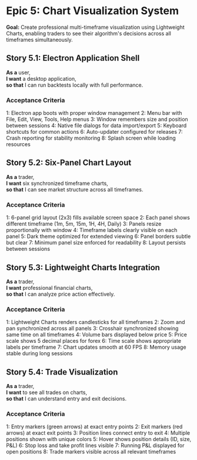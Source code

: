 # Epic 5: Chart Visualization System

**Goal:** Create professional multi-timeframe visualization using Lightweight Charts, enabling traders to see their algorithm's decisions across all timeframes simultaneously.

## Story 5.1: Electron Application Shell

**As a** user,  
**I want** a desktop application,  
**so that** I can run backtests locally with full performance.

### Acceptance Criteria
1: Electron app boots with proper window management
2: Menu bar with File, Edit, View, Tools, Help menus
3: Window remembers size and position between sessions
4: Native file dialogs for data import/export
5: Keyboard shortcuts for common actions
6: Auto-updater configured for releases
7: Crash reporting for stability monitoring
8: Splash screen while loading resources

## Story 5.2: Six-Panel Chart Layout

**As a** trader,  
**I want** six synchronized timeframe charts,  
**so that** I can see market structure across all timeframes.

### Acceptance Criteria
1: 6-panel grid layout (2x3) fills available screen space
2: Each panel shows different timeframe (1m, 5m, 15m, 1H, 4H, Daily)
3: Panels resize proportionally with window
4: Timeframe labels clearly visible on each panel
5: Dark theme optimized for extended viewing
6: Panel borders subtle but clear
7: Minimum panel size enforced for readability
8: Layout persists between sessions

## Story 5.3: Lightweight Charts Integration

**As a** trader,  
**I want** professional financial charts,  
**so that** I can analyze price action effectively.

### Acceptance Criteria
1: Lightweight Charts renders candlesticks for all timeframes
2: Zoom and pan synchronized across all panels
3: Crosshair synchronized showing same time on all timeframes
4: Volume bars displayed below price
5: Price scale shows 5 decimal places for forex
6: Time scale shows appropriate labels per timeframe
7: Chart updates smooth at 60 FPS
8: Memory usage stable during long sessions

## Story 5.4: Trade Visualization

**As a** trader,  
**I want** to see all trades on charts,  
**so that** I can understand entry and exit decisions.

### Acceptance Criteria
1: Entry markers (green arrows) at exact entry points
2: Exit markers (red arrows) at exact exit points
3: Position lines connect entry to exit
4: Multiple positions shown with unique colors
5: Hover shows position details (ID, size, P&L)
6: Stop loss and take profit lines visible
7: Running P&L displayed for open positions
8: Trade markers visible across all relevant timeframes
